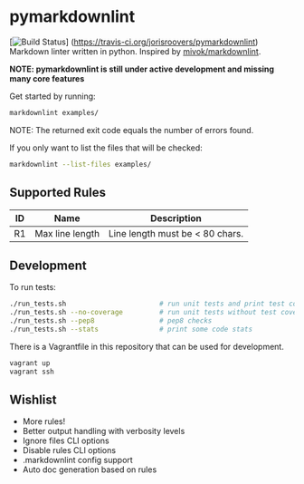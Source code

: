 # pymarkdownlint
[![Build Status](https://travis-ci.org/jorisroovers/pymarkdownlint.svg?branch=master)]
(https://travis-ci.org/jorisroovers/pymarkdownlint)
Markdown linter written in python. Inspired by [mivok/markdownlint](https://github.com/mivok/markdownlint).

**NOTE: pymarkdownlint is still under active development and missing many core features** 

Get started by running:
```bash
markdownlint examples/
```
NOTE: The returned exit code equals the number of errors found.

If you only want to list the files that will be checked: 
```bash
markdownlint --list-files examples/
```

## Supported Rules ##

ID    | Name            | Description
------|-----------------|--------------------------------
R1    | Max line length | Line length must be &lt; 80 chars.


## Development ##

To run tests:
```bash
./run_tests.sh                       # run unit tests and print test coverage
./run_tests.sh --no-coverage         # run unit tests without test coverage
./run_tests.sh --pep8                # pep8 checks
./run_tests.sh --stats               # print some code stats
```

There is a Vagrantfile in this repository that can be used for development.
```bash
vagrant up
vagrant ssh
```

## Wishlist ##
- More rules!
- Better output handling with verbosity levels
- Ignore files CLI options
- Disable rules CLI options
- .markdownlint config support
- Auto doc generation based on rules
